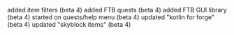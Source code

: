 added item filters (beta 4)
added FTB quests (beta 4)
added FTB GUI library (beta 4)
started on quests/help menu (beta 4)
updated "kotlin for forge" (beta 4)
updated "skyblock items" (beta 4)
